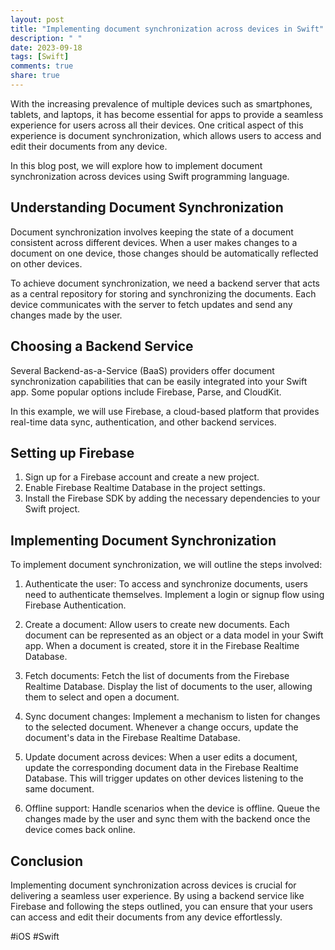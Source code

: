 ```yaml
---
layout: post
title: "Implementing document synchronization across devices in Swift"
description: " "
date: 2023-09-18
tags: [Swift]
comments: true
share: true
---
```


With the increasing prevalence of multiple devices such as smartphones, tablets, and laptops, it has become essential for apps to provide a seamless experience for users across all their devices. One critical aspect of this experience is document synchronization, which allows users to access and edit their documents from any device.

In this blog post, we will explore how to implement document synchronization across devices using Swift programming language.

## Understanding Document Synchronization

Document synchronization involves keeping the state of a document consistent across different devices. When a user makes changes to a document on one device, those changes should be automatically reflected on other devices.

To achieve document synchronization, we need a backend server that acts as a central repository for storing and synchronizing the documents. Each device communicates with the server to fetch updates and send any changes made by the user.

## Choosing a Backend Service

Several Backend-as-a-Service (BaaS) providers offer document synchronization capabilities that can be easily integrated into your Swift app. Some popular options include Firebase, Parse, and CloudKit.

In this example, we will use Firebase, a cloud-based platform that provides real-time data sync, authentication, and other backend services.

## Setting up Firebase

1. Sign up for a Firebase account and create a new project.
2. Enable Firebase Realtime Database in the project settings.
3. Install the Firebase SDK by adding the necessary dependencies to your Swift project.

## Implementing Document Synchronization

To implement document synchronization, we will outline the steps involved:

1. Authenticate the user: To access and synchronize documents, users need to authenticate themselves. Implement a login or signup flow using Firebase Authentication.

2. Create a document: Allow users to create new documents. Each document can be represented as an object or a data model in your Swift app. When a document is created, store it in the Firebase Realtime Database.

3. Fetch documents: Fetch the list of documents from the Firebase Realtime Database. Display the list of documents to the user, allowing them to select and open a document.

4. Sync document changes: Implement a mechanism to listen for changes to the selected document. Whenever a change occurs, update the document's data in the Firebase Realtime Database.

5. Update document across devices: When a user edits a document, update the corresponding document data in the Firebase Realtime Database. This will trigger updates on other devices listening to the same document.

6. Offline support: Handle scenarios when the device is offline. Queue the changes made by the user and sync them with the backend once the device comes back online.

## Conclusion

Implementing document synchronization across devices is crucial for delivering a seamless user experience. By using a backend service like Firebase and following the steps outlined, you can ensure that your users can access and edit their documents from any device effortlessly.

#iOS #Swift